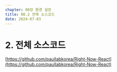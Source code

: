 ```yaml
---
chapter: 00장 환경 설정
title: 00.2 전체 소스코드
date: 2024-07-03
---
```


# 2. 전체 소스코드

[https://github.com/paullabkorea/Right-Now-React](https://github.com/paullabkorea/Right-Now-React)